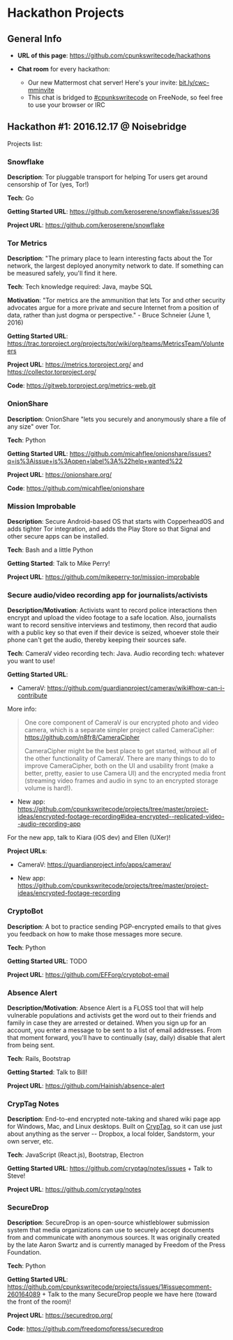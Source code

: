 # Hackathon Projects

## General Info

- **URL of this page**: <https://github.com/cpunkswritecode/hackathons>

- **Chat room** for every hackathon:
  - Our new Mattermost chat server! Here's your invite: [bit.ly/cwc-mminvite](https://bit.ly/cwc-mminvite)
  - This chat is bridged to [#cpunkswritecode](https://webchat.freenode.net/?channels=#cpunkswritecode)
on FreeNode, so feel free to use your browser or IRC


## Hackathon #1: 2016.12.17 @ Noisebridge

Projects list:

### Snowflake

**Description**: Tor pluggable transport for helping Tor users get
around censorship of Tor (yes, Tor!)

**Tech**: Go

**Getting Started URL**: https://github.com/keroserene/snowflake/issues/36

**Project URL**: https://github.com/keroserene/snowflake


### Tor Metrics

**Description**: "The primary place to learn interesting facts about
the Tor network, the largest deployed anonymity network to date. If
something can be measured safely, you'll find it here.

**Tech**: Tech knowledge required: Java, maybe SQL

**Motivation**: "Tor metrics are the ammunition that lets Tor and
other security advocates argue for a more private and secure Internet
from a position of data, rather than just dogma or perspective." -
Bruce Schneier (June 1, 2016)

**Getting Started URL**: https://trac.torproject.org/projects/tor/wiki/org/teams/MetricsTeam/Volunteers

**Project URL**: https://metrics.torproject.org/ and https://collector.torproject.org/

**Code**: https://gitweb.torproject.org/metrics-web.git


### OnionShare

**Description**: OnionShare "lets you securely and anonymously share a
file of any size" over Tor.

**Tech**: Python

**Getting Started URL**: https://github.com/micahflee/onionshare/issues?q=is%3Aissue+is%3Aopen+label%3A%22help+wanted%22

**Project URL**: https://onionshare.org/

**Code**: https://github.com/micahflee/onionshare


### Mission Improbable

**Description**: Secure Android-based OS that starts with CopperheadOS
and adds tighter Tor integration, and adds the Play Store so that
Signal and other secure apps can be installed.

**Tech**: Bash and a little Python

**Getting Started**: Talk to Mike Perry!

**Project URL**: https://github.com/mikeperry-tor/mission-improbable


### Secure audio/video recording app for journalists/activists

**Description/Motivation**: Activists want to record police
interactions then encrypt and upload the video footage to a safe
location. Also, journalists want to record sensitive interviews and
testimony, then record that audio with a public key so that even if
their device is seized, whoever stole their phone can't get the audio,
thereby keeping their sources safe.

**Tech**: CameraV video recording tech: Java. Audio recording tech:
whatever you want to use!

**Getting Started URL**:

- CameraV: https://github.com/guardianproject/camerav/wiki#how-can-i-contribute

More info:

> One core component of CameraV is our encrypted photo and video camera,
which is a separate simpler project called CameraCipher:
https://github.com/n8fr8/CameraCipher
>
> CameraCipher might be the best place to get started, without all of the
other functionality of CameraV. There are many things to do to improve
CameraCipher, both on the UI and usability front (make a better, pretty,
easier to use Camera UI) and the encrypted media front (streaming video
frames and audio in sync to an encrypted storage volume is hard!).

- New app: https://github.com/cpunkswritecode/projects/tree/master/project-ideas/encrypted-footage-recording#idea-encrypted--replicated-video--audio-recording-app

For the new app, talk to Kiara (iOS dev) and Ellen (UXer)!

**Project URLs**:

- CameraV: https://guardianproject.info/apps/camerav/

- New app: https://github.com/cpunkswritecode/projects/tree/master/project-ideas/encrypted-footage-recording


### CryptoBot

**Description**: A bot to practice sending PGP-encrypted emails to
that gives you feedback on how to make those messages more secure.

**Tech**: Python

**Getting Started URL**: TODO

**Project URL**: https://github.com/EFForg/cryptobot-email


### Absence Alert

**Description/Motivation**: Absence Alert is a FLOSS tool that will
help vulnerable populations and activists get the word out to their
friends and family in case they are arrested or detained.  When you
sign up for an account, you enter a message to be sent to a list of
email addresses.  From that moment forward, you'll have to continually
(say, daily) disable that alert from being sent.

**Tech**: Rails, Bootstrap

**Getting Started**: Talk to Bill!

**Project URL**: https://github.com/Hainish/absence-alert


### CrypTag Notes

**Description**: End-to-end encrypted note-taking and shared wiki page
app for Windows, Mac, and Linux desktops.  Built on
[CrypTag](https://github.com/cryptag/cryptag), so it can use just
about anything as the server -- Dropbox, a local folder, Sandstorm,
your own server, etc.

**Tech**: JavaScript (React.js), Bootstrap, Electron

**Getting Started URL**: https://github.com/cryptag/notes/issues + Talk to Steve!

**Project URL**: https://github.com/cryptag/notes


### SecureDrop

**Description**: SecureDrop is an open-source whistleblower submission
system that media organizations can use to securely accept documents
from and communicate with anonymous sources. It was originally created
by the late Aaron Swartz and is currently managed by Freedom of the
Press Foundation.

**Tech**: Python

**Getting Started URL**: https://github.com/cpunkswritecode/projects/issues/1#issuecomment-260164089 +
Talk to the many SecureDrop people we have here (toward the front of the room)!

**Project URL**: https://securedrop.org/

**Code**: https://github.com/freedomofpress/securedrop
